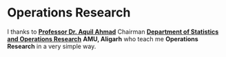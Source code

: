 # Operations Research
I thanks to [**Professor Dr. Aquil Ahmad**](https://www.amu.ac.in/faculty/statistics-and-operations-research/aquil-ahmed) Chairman [**Department of Statistics and Operations Research**](https://www.amu.ac.in/department/statistics-and-operations-research) **AMU, Aligarh** who teach me **Operations Research** in a very simple way.
